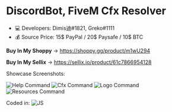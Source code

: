 # DiscordBot, FiveM Cfx Resolver #
- 💻 Developers: Dimis迪#1821, Greko#1111
- 💰 Source Price: 15$ PayPal / 20$ Paysafe / 10$ BTC

**Buy In My Shoppy** -> https://shoppy.gg/product/m1wU294

**Buy In My Sellix** -> https://sellix.io/product/61c7866954128 

Showcase Screenshots:

![Help Command](https://cdn.discordapp.com/attachments/924399570329427988/924399698196959302/unknown.png)
![Cfx Command](https://cdn.discordapp.com/attachments/924399570329427988/924399611710423110/unknown.png)
![Logo Command](https://cdn.discordapp.com/attachments/924399570329427988/924399611710423110/unknown.png)
![Resources Command](https://cdn.discordapp.com/attachments/924399570329427988/924400245851426836/unknown.png)





Coded in:
![JS](https://img.shields.io/badge/javascript-%23323330.svg?style=for-the-badge&logo=javascript&logoColor=%23F7DF1E)
